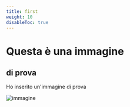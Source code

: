 ```yaml
---
title: first
weight: 10
disableToc: true
---
```


# Questa è una immagine

## di prova

Ho inserito un'immagine di prova

![immagine](/it/content/01.basics/02.second/images/logoYTsfondo.png)
